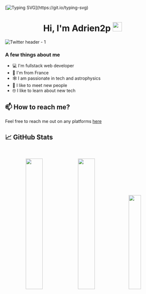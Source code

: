 [![Typing SVG](https://readme-typing-svg.herokuapp.com?size=24&width=600&lines=Welcome+To+Adrien2p's+GitHub+Profile!)](https://git.io/typing-svg)

<h1 align="center">Hi, I'm Adrien2p <img src="https://raw.githubusercontent.com/MartinHeinz/MartinHeinz/master/wave.gif" width="30px"></h1>

![Twitter header - 1](https://user-images.githubusercontent.com/25098370/150501589-a26753f7-5026-4c7d-9396-e63cceddaef6.png)


### A few things about me

- 💻 I'm fullstack web developer
- 📍 I'm from France
- 🕸️ I am passionate in tech and astrophysics
- 🤝 I like to meet new people
- 🤓 I like to learn about new tech

## 📫 How to reach me?

Feel free to reach me out on any platforms [here](https://www.linkedin.com/in/adriendeperetti/)

## 📈 GitHub Stats
<br>
<p align="center">
  <img width="33%" src="https://github-readme-stats.vercel.app/api?username=adrien2p&show_icons=true&theme=radical" />
  <img width="33%" src="https://github-readme-streak-stats.herokuapp.com/?user=adrien2p&theme=radical" />
  <img width="28%" src="https://github-readme-stats.vercel.app/api/top-langs/?username=adrien2p&layout=compact" />
</p>
